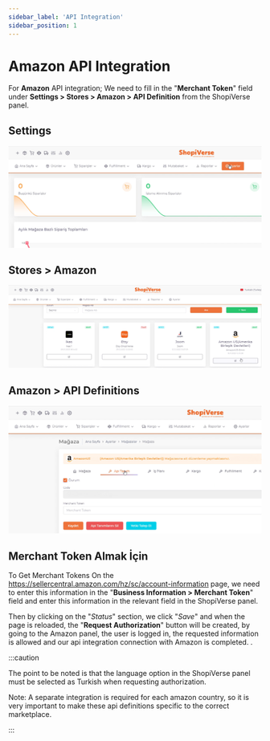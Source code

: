 ```yaml
---
sidebar_label: 'API Integration'
sidebar_position: 1
---
```



# Amazon API Integration

For **Amazon** API integration; We need to fill in the "**Merchant Token**" field under **Settings > Stores > Amazon > API Definition** from the ShopiVerse panel.

## Settings
![Ayarlar](../amazon/img/svayarlar.png)

 
## Stores > Amazon
![Amazon](../amazon/img/svamazon.png)

## Amazon > API Definitions
![AmazonAPI](../amazon/img/svamazonapi.png)


## Merchant Token Almak İçin

To Get Merchant Tokens
On the https://sellercentral.amazon.com/hz/sc/account-information page, we need to enter this information in the "**Business Information > Merchant Token**" field and enter this information in the relevant field in the ShopiVerse panel.

Then by clicking on the "*Status*" section, we click "*Save*" and when the page is reloaded, the "**Request Authorization**" button will be created, by going to the Amazon panel, the user is logged in, the requested information is allowed and our api integration connection with Amazon is completed. .

:::caution

The point to be noted is that the language option in the ShopiVerse panel must be selected as Turkish when requesting authorization.

Note: A separate integration is required for each amazon country, so it is very important to make these api definitions specific to the correct marketplace.


:::
